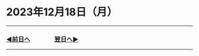 # 2023年12月18日（月）

---

### [◀️前日へ](https://github.com/yuasys/chatty-journal/blob/main/2023/12/2023-12-17.md)&emsp;&emsp;&emsp;&emsp;[翌日へ▶️](https://github.com/yuasys/chatty-journal/blob/main/2023/12/2023-12-19.md)

---
